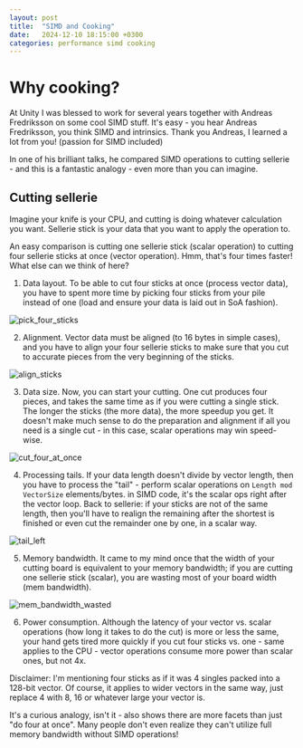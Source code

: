 ```yaml
---
layout: post
title:  "SIMD and Cooking"
date:   2024-12-10 18:15:00 +0300
categories: performance simd cooking
---
```

# Why cooking?

At Unity I was blessed to work for several years together with Andreas Fredriksson on some cool SIMD stuff. It's easy - you hear Andreas Fredriksson, you think SIMD and intrinsics. Thank you Andreas, I learned a lot from you! (passion for SIMD included)

In one of his brilliant talks, he compared SIMD operations to cutting sellerie - and this is a fantastic analogy - even more than you can imagine.

## Cutting sellerie

Imagine your knife is your CPU, and cutting is doing whatever calculation you want. Sellerie stick is your data that you want to apply the operation to.

An easy comparison is cutting one sellerie stick (scalar operation) to cutting four sellerie sticks at once (vector operation). Hmm, that's four times faster! What else can we think of here?

1. Data layout. To be able to cut four sticks at once (process vector data), you have to spent more time by picking four sticks from your pile instead of one (load and ensure your data is laid out in SoA fashion).

![pick_four_sticks](/assets/images/2024-12-10-simd-cooking-1.png)

2. Alignment. Vector data must be aligned (to 16 bytes in simple cases), and you have to align your four sellerie sticks to make sure that you cut to accurate pieces from the very beginning of the sticks.

![align_sticks](/assets/images/2024-12-10-simd-cooking-2.png)

3. Data size. Now, you can start your cutting. One cut produces four pieces, and takes the same time as if you were cutting a single stick. The longer the sticks (the more data), the more speedup you get. It doesn't make much sense to do the preparation and alignment if all you need is a single cut - in this case, scalar operations may win speed-wise.

![cut_four_at_once](/assets/images/2024-12-10-simd-cooking-3.png)

4. Processing tails. If your data length doesn't divide by vector length, then you have to process the "tail" - perform scalar operations on `Length mod VectorSize` elements/bytes. in SIMD code, it's the scalar ops right after the vector loop. Back to sellerie: if your sticks are not of the same length, then you'll have to realign the remaining after the shortest is finished or even cut the remainder one by one, in a scalar way.

![tail_left](/assets/images/2024-12-10-simd-cooking-4.png)

5. Memory bandwidth. It came to my mind once that the width of your cutting board is equivalent to your memory bandwidth; if you are cutting one sellerie stick (scalar), you are wasting most of your board width (mem bandwidth).

![mem_bandwidth_wasted](/assets/images/2024-12-10-simd-cooking-5.png)

6. Power consumption. Although the latency of your vector vs. scalar operations (how long it takes to do the cut) is more or less the same, your hand gets tired more quickly if you cut four sticks vs. one - same applies to the CPU - vector operations consume more power than scalar ones, but not 4x.

Disclaimer: I'm mentioning four sticks as if it was 4 singles packed into a 128-bit vector. Of course, it applies to wider vectors in the same way, just replace 4 with 8, 16 or whatever large your vector is.

It's a curious analogy, isn't it - also shows there are more facets than just "do four at once". Many people don't even realize they can't utilize full memory bandwidth without SIMD operations!